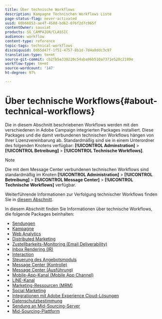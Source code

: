 ```yaml
---
title: Über technische Workflows
description: Kampagne Technischen Workflows Liste
page-status-flag: never-activated
uuid: 60b66853-ae4f-458d-bd62-076f2d7c965f
contentOwner: sauviat
products: SG_CAMPAIGN/CLASSIC
audience: workflow
content-type: reference
topic-tags: technical-workflows
discoiquuid: 0d65d47f-1f51-4757-8b1d-7d4a8ddc3c97
translation-type: tm+mt
source-git-commit: cb2fb5a338220c54aba96b510a7371e520c2189e
workflow-type: tm+mt
source-wordcount: '147'
ht-degree: 97%

---
```



# Über technische Workflows{#about-technical-workflows}

Die in diesem Abschnitt beschriebenen Workflows werden mit den verschiedenen in Adobe Campaign integrierten Packages installiert. Diese Packages und die damit verbundenen technischen Workflows hängen von Ihrer Lizenzvereinbarung ab. Standardmäßig sind sie in einem Unterordner des folgenden Knotens verfügbar: **[!UICONTROL Adminstration]** > **[!UICONTROL Betreibung]** > **[!UICONTROL Technische Workflows]**.

>[!NOTE]
>
>Die mit dem Message Center verbundenen technischen Workflows sind standardmäßig im Knoten **[!UICONTROL Administration]** > **[!UICONTROL Betreibung]** > **[!UICONTROL Message Center]** > **[!UICONTROL Technische Workflows]** verfügbar.

Weiterführende Informationen zur Verfolgung technischer Workflows finden Sie in [diesem Abschnitt](../../workflow/using/monitoring-technical-workflows.md).

In diesem Abschnitt finden Sie Informationen über technische Workflows, die folgende Packages beinhalten:

* [Sendungen](../../workflow/using/deliveries.md)
* [Kampagne](../../workflow/using/campaign.md)
* [Web Analytics](../../workflow/using/web-analytics.md)
* [Distributed Marketing](../../workflow/using/distributed-marketing.md)
* [Zustellbarkeits-Monitoring (Email Deliverability)](../../workflow/using/email-deliverability.md)
* [Inbox Rendering (IR)](../../workflow/using/inbox-rendering.md)
* [Interaction](../../workflow/using/interaction.md)
* [Steuerung des Angebotsmoduls](../../workflow/using/control-of-offer-engine.md)
* [Message Center (Kontrolle)](../../workflow/using/message-center--control-.md)
* [Message Center (Ausführung)](../../workflow/using/message-center--execution-.md)
* [Mobile-App-Kanal (Mobile App Channel)](../../workflow/using/mobile-app-channel.md)
* [LINE-Kanal](../../workflow/using/line-channel.md)
* [Marketing-Ressourcen (MRM)](../../workflow/using/marketing-resources--mrm-.md)
* [Social Marketing](../../workflow/using/social-marketing.md)
* [Integrationen mit Adobe Experience Cloud-Lösungen](../../workflow/using/integrations-with-adobe-experience-cloud-solutions.md)
* [Datenschutzbestimmung](../../workflow/using/general-data-protection-regulation--gdpr-.md)
* [Sendung an Mid-Sourcing-Server](../../workflow/using/transfer-to-mid-sourcing.md)
* [Mid-Sourcing-Plattform](../../workflow/using/mid-sourcing-platform.md)
